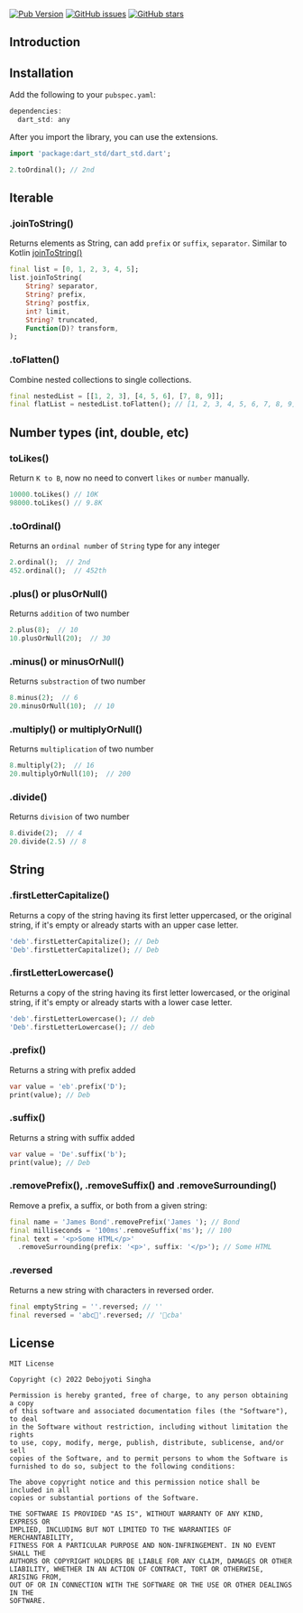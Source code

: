 [![Pub Version](https://img.shields.io/pub/v/dart_std?style=for-the-badge)](https://pub.dev/packages/dart_std)
[![GitHub issues](https://img.shields.io/github/issues/debojyoti452/dart_std?style=for-the-badge)](https://github.com/debojyoti452/dart_std/issues)
[![GitHub stars](https://img.shields.io/github/stars/debojyoti452/dart_std?style=for-the-badge)](https://github.com/debojyoti452/dart_std/stargazers)

## Introduction


## Installation

Add the following to your `pubspec.yaml`:

```dart
dependencies:
  dart_std: any
```

After you import the library, you can use the extensions.

```dart
import 'package:dart_std/dart_std.dart';

2.toOrdinal(); // 2nd
```

## Iterable

### .joinToString()

Returns elements as String, can add `prefix` or `suffix`, `separator`. Similar to Kotlin [joinToString()](https://kotlinlang.org/api/latest/jvm/stdlib/kotlin.collections/join-to-string.html)

```dart
final list = [0, 1, 2, 3, 4, 5];
list.joinToString(
    String? separator,
    String? prefix,
    String? postfix,
    int? limit,
    String? truncated,
    Function(D)? transform,
);
```

### .toFlatten()

Combine nested collections to single collections.

```dart
final nestedList = [[1, 2, 3], [4, 5, 6], [7, 8, 9]];
final flatList = nestedList.toFlatten(); // [1, 2, 3, 4, 5, 6, 7, 8, 9]
```
## Number types (int, double, etc)

### toLikes()

Return `K to B`, now no need to convert `likes` or `number` manually.

```dart
10000.toLikes() // 10K
98000.toLikes() // 9.8K
``` 

### .toOrdinal()

Returns an `ordinal number` of `String` type for any integer

```dart
2.ordinal();  // 2nd
452.ordinal();  // 452th
```

### .plus() or plusOrNull()

Returns `addition` of two number

```dart
2.plus(8);  // 10
10.plusOrNull(20);  // 30
```

### .minus() or minusOrNull()

Returns `substraction` of two number

```dart
8.minus(2);  // 6
20.minusOrNull(10);  // 10
```

### .multiply() or multiplyOrNull()

Returns `multiplication` of two number

```dart
8.multiply(2);  // 16
20.multiplyOrNull(10);  // 200
```

### .divide()

Returns `division` of two number

```dart
8.divide(2);  // 4
20.divide(2.5) // 8
```

## String

### .firstLetterCapitalize()

Returns a copy of the string having its first letter uppercased, or the original string, if it's empty or already starts with an upper case letter.

```dart
'deb'.firstLetterCapitalize(); // Deb
'Deb'.firstLetterCapitalize(); // Deb
```

### .firstLetterLowercase()

Returns a copy of the string having its first letter lowercased, or the original string, if it's empty or already starts with a lower case letter.

```dart
'deb'.firstLetterLowercase(); // deb
'Deb'.firstLetterLowercase(); // deb
```

### .prefix()
Returns a string with prefix added
```dart
var value = 'eb'.prefix('D'); 
print(value); // Deb
```
### .suffix()
Returns a string with suffix added
```dart
var value = 'De'.suffix('b');
print(value); // Deb
```
### .removePrefix(), .removeSuffix() and .removeSurrounding()

Remove a prefix, a suffix, or both from a given string:

```dart
final name = 'James Bond'.removePrefix('James '); // Bond
final milliseconds = '100ms'.removeSuffix('ms'); // 100
final text = '<p>Some HTML</p>'
  .removeSurrounding(prefix: '<p>', suffix: '</p>'); // Some HTML
```

### .reversed

Returns a new string with characters in reversed order.

```dart
final emptyString = ''.reversed; // ''
final reversed = 'abc🤔'.reversed; // '🤔cba'
```
## License

```plain
MIT License

Copyright (c) 2022 Debojyoti Singha

Permission is hereby granted, free of charge, to any person obtaining a copy
of this software and associated documentation files (the "Software"), to deal
in the Software without restriction, including without limitation the rights
to use, copy, modify, merge, publish, distribute, sublicense, and/or sell
copies of the Software, and to permit persons to whom the Software is
furnished to do so, subject to the following conditions:

The above copyright notice and this permission notice shall be included in all
copies or substantial portions of the Software.

THE SOFTWARE IS PROVIDED "AS IS", WITHOUT WARRANTY OF ANY KIND, EXPRESS OR
IMPLIED, INCLUDING BUT NOT LIMITED TO THE WARRANTIES OF MERCHANTABILITY,
FITNESS FOR A PARTICULAR PURPOSE AND NON-INFRINGEMENT. IN NO EVENT SHALL THE
AUTHORS OR COPYRIGHT HOLDERS BE LIABLE FOR ANY CLAIM, DAMAGES OR OTHER
LIABILITY, WHETHER IN AN ACTION OF CONTRACT, TORT OR OTHERWISE, ARISING FROM,
OUT OF OR IN CONNECTION WITH THE SOFTWARE OR THE USE OR OTHER DEALINGS IN THE
SOFTWARE.
```
